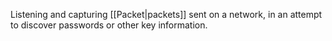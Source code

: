 Listening and capturing [[Packet|packets]] sent on a network, in an attempt to discover passwords or other key information.